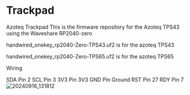 # Trackpad
Azoteq Trackpad
This is the firmware repository for the Azoteq TPS43 using the Waveshare RP2040-zero


handwired_onekey_rp2040-Zero-TPS43.uf2 is for the azoteq TPS43

handwired_onekey_rp2040-Zero-TPS65.uf2 is for the azoteq TPS65

Wiring

SDA  Pin 2
SCL  Pin 3
3V3  Pin 3V3
GND  Pin Ground
RST  Pin 27
RDY  Pin 7
![20240916_131812](https://github.com/user-attachments/assets/e6358aa4-0afc-487e-a3cf-e1757ad2806d)


